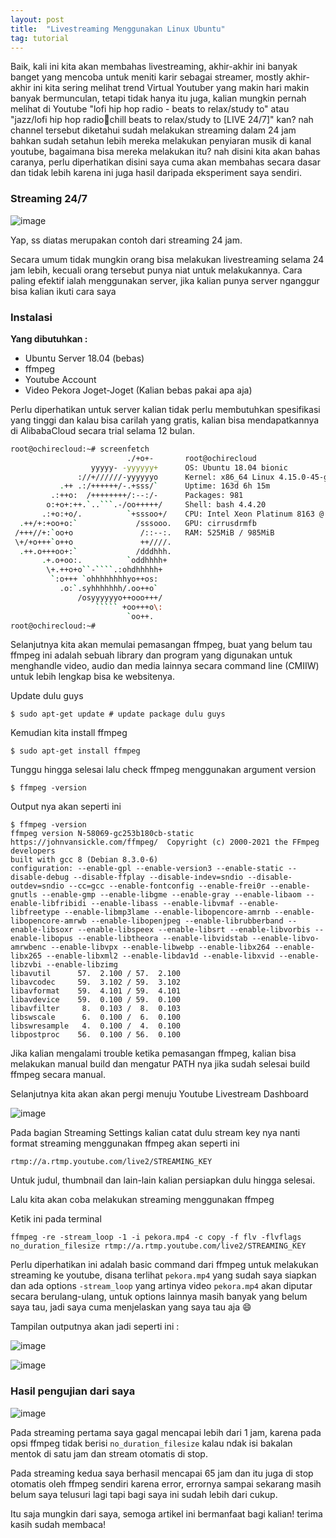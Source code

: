 ```yaml
---
layout: post
title:  "Livestreaming Menggunakan Linux Ubuntu"
tag: tutorial
---
```


Baik, kali ini kita akan membahas livestreaming, akhir-akhir ini banyak banget yang mencoba untuk meniti karir sebagai streamer, mostly akhir-akhir ini kita sering melihat trend Virtual Youtuber yang makin hari makin banyak bermunculan, tetapi tidak hanya itu juga, kalian mungkin pernah melihat di Youtube "lofi hip hop radio - beats to relax/study to" atau "jazz/lofi hip hop radio🌱chill beats to relax/study to [LIVE 24/7]" kan? nah channel tersebut diketahui sudah melakukan streaming dalam 24 jam bahkan sudah setahun lebih mereka melakukan penyiaran musik di kanal youtube, bagaimana bisa mereka melakukan itu? nah disini kita akan bahas caranya, perlu diperhatikan disini saya cuma akan membahas secara dasar dan tidak lebih karena ini juga hasil daripada eksperiment saya sendiri.

### Streaming 24/7
![image](https://user-images.githubusercontent.com/10250068/138690302-9a2b92d3-29b2-49a8-b816-1a14bb4aaf18.png)

Yap, ss diatas merupakan contoh dari streaming 24 jam.

Secara umum tidak mungkin orang bisa melakukan livestreaming selama 24 jam lebih, kecuali orang tersebut punya niat untuk melakukannya. Cara paling efektif ialah menggunakan server, jika kalian punya server nganggur bisa kalian ikuti cara saya

### Instalasi

**Yang dibutuhkan :**
- Ubuntu Server 18.04 (bebas)
- ffmpeg
- Youtube Account
- Video Pekora Joget-Joget (Kalian bebas pakai apa aja)

Perlu diperhatikan untuk server kalian tidak perlu membutuhkan spesifikasi yang tinggi dan kalau bisa carilah yang gratis, kalian bisa mendapatkannya di AlibabaCloud secara trial selama 12 bulan.
```bash
root@ochirecloud:~# screenfetch
                          ./+o+-       root@ochirecloud
                  yyyyy- -yyyyyy+      OS: Ubuntu 18.04 bionic
               ://+//////-yyyyyyo      Kernel: x86_64 Linux 4.15.0-45-generic
           .++ .:/++++++/-.+sss/`      Uptime: 163d 6h 15m
         .:++o:  /++++++++/:--:/-      Packages: 981
        o:+o+:++.`..```.-/oo+++++/     Shell: bash 4.4.20
       .:+o:+o/.          `+sssoo+/    CPU: Intel Xeon Platinum 8163 @ 2.5GHz
  .++/+:+oo+o:`             /sssooo.   GPU: cirrusdrmfb
 /+++//+:`oo+o               /::--:.   RAM: 525MiB / 985MiB
 \+/+o+++`o++o               ++////.
  .++.o+++oo+:`             /dddhhh.
       .+.o+oo:.          `oddhhhh+
        \+.++o+o``-````.:ohdhhhhh+
         `:o+++ `ohhhhhhhhyo++os:
           .o:`.syhhhhhhh/.oo++o`
               /osyyyyyyo++ooo+++/
                   ````` +oo+++o\:
                          `oo++.
root@ochirecloud:~#
```
Selanjutnya kita akan memulai pemasangan ffmpeg, buat yang belum tau ffmpeg ini adalah sebuah library dan program yang digunakan untuk menghandle video, audio dan media lainnya secara command line (CMIIW) untuk lebih lengkap bisa ke websitenya.

Update dulu guys
```
$ sudo apt-get update # update package dulu guys
```
Kemudian kita install ffmpeg
```
$ sudo apt-get install ffmpeg
```
Tunggu hingga selesai lalu check ffmpeg menggunakan argument version
```
$ ffmpeg -version
```
Output nya akan seperti ini
```
$ ffmpeg -version
ffmpeg version N-58069-gc253b180cb-static https://johnvansickle.com/ffmpeg/  Copyright (c) 2000-2021 the FFmpeg developers
built with gcc 8 (Debian 8.3.0-6)
configuration: --enable-gpl --enable-version3 --enable-static --disable-debug --disable-ffplay --disable-indev=sndio --disable-outdev=sndio --cc=gcc --enable-fontconfig --enable-frei0r --enable-gnutls --enable-gmp --enable-libgme --enable-gray --enable-libaom --enable-libfribidi --enable-libass --enable-libvmaf --enable-libfreetype --enable-libmp3lame --enable-libopencore-amrnb --enable-libopencore-amrwb --enable-libopenjpeg --enable-librubberband --enable-libsoxr --enable-libspeex --enable-libsrt --enable-libvorbis --enable-libopus --enable-libtheora --enable-libvidstab --enable-libvo-amrwbenc --enable-libvpx --enable-libwebp --enable-libx264 --enable-libx265 --enable-libxml2 --enable-libdav1d --enable-libxvid --enable-libzvbi --enable-libzimg
libavutil      57.  2.100 / 57.  2.100
libavcodec     59.  3.102 / 59.  3.102
libavformat    59.  4.101 / 59.  4.101
libavdevice    59.  0.100 / 59.  0.100
libavfilter     8.  0.103 /  8.  0.103
libswscale      6.  0.100 /  6.  0.100
libswresample   4.  0.100 /  4.  0.100
libpostproc    56.  0.100 / 56.  0.100
```
Jika kalian mengalami trouble ketika pemasangan ffmpeg, kalian bisa melakukan manual build dan mengatur PATH nya jika sudah selesai build ffmpeg secara manual.

Selanjutnya kita akan akan pergi menuju Youtube Livestream Dashboard

![image](https://user-images.githubusercontent.com/10250068/138695806-66650a8c-21c4-4e0f-9f12-e31326802e8e.png)

Pada bagian Streaming Settings kalian catat dulu stream key nya nanti format streaming menggunakan ffmpeg akan seperti ini
```
rtmp://a.rtmp.youtube.com/live2/STREAMING_KEY
```
Untuk judul, thumbnail dan lain-lain kalian persiapkan dulu hingga selesai.

Lalu kita akan coba melakukan streaming menggunakan ffmpeg

Ketik ini pada terminal
```
ffmpeg -re -stream_loop -1 -i pekora.mp4 -c copy -f flv -flvflags no_duration_filesize rtmp://a.rtmp.youtube.com/live2/STREAMING_KEY
```

Perlu diperhatikan ini adalah basic command dari ffmpeg untuk melakukan streaming ke youtube, disana terlihat `pekora.mp4` yang sudah saya siapkan dan ada options `-stream_loop` yang artinya video `pekora.mp4` akan diputar secara berulang-ulang, untuk options lainnya masih banyak yang belum saya tau, jadi saya cuma menjelaskan yang saya tau aja 😄

Tampilan outputnya akan jadi seperti ini :

![image](https://user-images.githubusercontent.com/10250068/138698459-da751a2f-dbc1-493c-b977-83b8a7303ddb.png)

![image](https://user-images.githubusercontent.com/10250068/138698846-9f38de81-e52b-409e-b25c-d3bb8398f67f.png)

### Hasil pengujian dari saya

![image](https://user-images.githubusercontent.com/10250068/138699140-5412ab7e-d892-4ccf-a7b1-70c858652528.png)

Pada streaming pertama saya gagal mencapai lebih dari 1 jam, karena pada opsi ffmpeg tidak berisi `no_duration_filesize` kalau ndak isi bakalan mentok di satu jam dan stream otomatis di stop.

Pada streaming kedua saya berhasil mencapai 65 jam dan itu juga di stop otomatis oleh ffmpeg sendiri karena error, errornya sampai sekarang masih belum saya telusuri lagi tapi bagi saya ini sudah lebih dari cukup.

Itu saja mungkin dari saya, semoga artikel ini bermanfaat bagi kalian! terima kasih sudah membaca!
